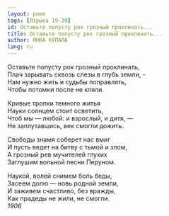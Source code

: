 ```yaml
---
layout: poem
tags: [Лірыка 19-20]
id: Оставьте попусту рок грозный проклинать...
title: Оставьте попусту рок грозный проклинать...
author: ЯНКА КУПАЛА
lang: ru
---
```



Оставьте попусту рок грозный проклинать,  
Плач зарывать сквозь слезы в глубь земли, -  
Нам нужно жить и судьбы поправлять,  
Чтобы потомки после не кляли.  

Кривые тропки темного житья  
Науки солнцем стоит осветить,  
Чтоб мы — любой: и взрослый, и дитя, —  
Не заплутавшись, век смогли дожить.  

Свободы знамя соберет нас вмиг  
И пусть ведет на битву с тьмой и злом,  
А грозный рев мучителей глухих  
Заглушим вольной песни Перуном.  

Наукой, волей снимем боль беды,  
Засеем долю — новь родной земли,  
И заживем счастливо, без вражды,  
Как прадеды не жили, не смогли.  
*1906*  
